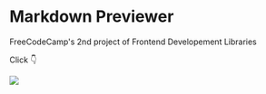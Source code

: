 # Markdown Previewer 

FreeCodeCamp's 2nd project of Frontend Developement Libraries

Click 👇  

<a href="https://codepen.io/rhollings/full/KKvmMwa" target="_blank">
  <img src="https://i.pinimg.com/originals/5c/5d/66/5c5d6684644136c4b1442f1db30af6bf.gif" />
</a>
